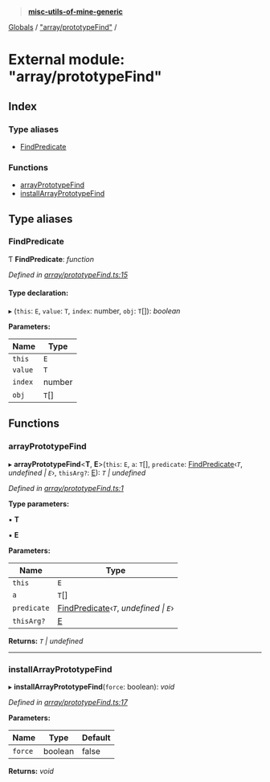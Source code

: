 > **[misc-utils-of-mine-generic](../README.md)**

[Globals](../globals.md) / ["array/prototypeFind"](_array_prototypefind_.md) /

# External module: "array/prototypeFind"

## Index

### Type aliases

* [FindPredicate](_array_prototypefind_.md#findpredicate)

### Functions

* [arrayPrototypeFind](_array_prototypefind_.md#arrayprototypefind)
* [installArrayPrototypeFind](_array_prototypefind_.md#installarrayprototypefind)

## Type aliases

###  FindPredicate

Ƭ **FindPredicate**: *function*

*Defined in [array/prototypeFind.ts:15](https://github.com/cancerberoSgx/misc-utils-of-mine/blob/30c5b7f/misc-utils-of-mine-generic/src/array/prototypeFind.ts#L15)*

#### Type declaration:

▸ (`this`: `E`, `value`: `T`, `index`: number, `obj`: `T`[]): *boolean*

**Parameters:**

Name | Type |
------ | ------ |
`this` | `E` |
`value` | `T` |
`index` | number |
`obj` | `T`[] |

## Functions

###  arrayPrototypeFind

▸ **arrayPrototypeFind**<**T**, **E**>(`this`: `E`, `a`: `T`[], `predicate`: [FindPredicate](_array_prototypefind_.md#findpredicate)‹*`T`*, *undefined | `E`*›, `thisArg?`: [E]()): *`T` | undefined*

*Defined in [array/prototypeFind.ts:1](https://github.com/cancerberoSgx/misc-utils-of-mine/blob/30c5b7f/misc-utils-of-mine-generic/src/array/prototypeFind.ts#L1)*

**Type parameters:**

▪ **T**

▪ **E**

**Parameters:**

Name | Type |
------ | ------ |
`this` | `E` |
`a` | `T`[] |
`predicate` | [FindPredicate](_array_prototypefind_.md#findpredicate)‹*`T`*, *undefined \| `E`*› |
`thisArg?` | [E]() |

**Returns:** *`T` | undefined*

___

###  installArrayPrototypeFind

▸ **installArrayPrototypeFind**(`force`: boolean): *void*

*Defined in [array/prototypeFind.ts:17](https://github.com/cancerberoSgx/misc-utils-of-mine/blob/30c5b7f/misc-utils-of-mine-generic/src/array/prototypeFind.ts#L17)*

**Parameters:**

Name | Type | Default |
------ | ------ | ------ |
`force` | boolean | false |

**Returns:** *void*